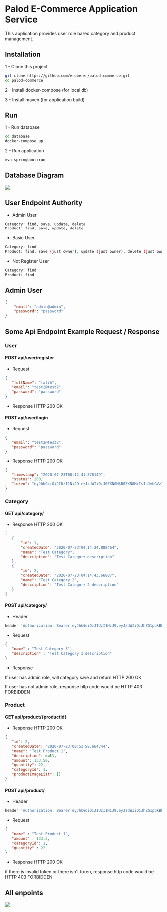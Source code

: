 # Palod E-Commerce Application Service
This application provides user role based category and product management.

## Installation
1 - Clone this project
```sh
git clone https://github.com/eroberer/palod-commerce.git
cd palod-commerce
```
2 - Install docker-compose (for local db) 

3 - Install maven (for application build)


## Run
1 - Run database
```sh
cd database
docker-compose up
```
2 - Run application
```sh
mvn springboot:run
```

## Database Diagram

![](database/db-diagram.png)


## User Endpoint Authority

-  Admin User
```sh 
Category: find, save, update, delete
Product: find, save, update, delete
```
- Basic User
```sh 
Category: find
Product: find, save (just owner), update (just owner), delete (just owner)
```
- Not Register User
 ```sh 
Category: find
Product: find
```

## Admin User

```json
{
    "email": "admin@admin",
    "password": "password"
}
```

## Some Api Endpoint Example Request / Response

### User
#### POST api/user/register
- Request
 ```json
{
    "fullName": "fatih",
    "email": "test2@test2",
    "password": "password"
}
```
- Response
 HTTP 200 OK

#### POST api/user/login
- Request
 ```json
{
    "email": "test2@test2",
    "password": "password"
}
```
- Response
 HTTP 200 OK
 ```json
{
    "timestamp": "2020-07-23T00:12:44.378149",
    "status": 200,
    "token": "eyJhbGciOiJIUzI1NiJ9.eyJzdWIiOiJ0ZXN0MkB0ZXN0MiIsInJvbGVzIjpbeyJhdXRob3JpdHkiOiJST0xFX0JBU0lDIn1dLCJpYXQiOjE1OTU0NTIzNjQsImV4cCI6MTU5NTQ1NTk2NH0.gWV0ykPqJ2KzuZR-8ZIMZp-LUYSre5do_6s_mzOlbAI"
}
```

### Category
#### GET api/category/
- Response
 HTTP 200 OK
 ```json
[
    {
        "id": 1,
        "createdDate": "2020-07-23T00:14:24.888464",
        "name": "Test Category",
        "description": "Test Category description"
    },
    {
        "id": 2,
        "createdDate": "2020-07-23T00:14:43.66807",
        "name": "Test Category 2",
        "description": "Test Category 2 description"
    }
]
```

#### POST api/category/
- Header
```sh
header 'Authorization: Bearer eyJhbGciOiJIUzI1NiJ9.eyJzdWIiOiJhZG1pbkBhZG1pbiIsInJvbGVzIjpbeyJhdXRob3JpdHkiOiJST0xFX0FETUlOIn1dLCJpYXQiOjE1OTU0NTE3NDgsImV4cCI6MTU5NTQ1NTM0OH0.Q2oOQjXxm2sSY77STxP6iFglI6LZ-qmIQpaEdTK0D0o' 
```
- Request
 ```json
{
    "name" : "Test Category 3",
    "description" : "Test Category 3 description"
}
```
- Response

If user has admin role, will category save and return HTTP 200 OK

If user has not admin role, response http code would be HTTP 403 FORBIDDEN


### Product
#### GET api/product/{productId}
- Response
HTTP 200 OK
 ```json
{
    "id": 2,
    "createdDate": "2020-07-23T00:53:58.664344",
    "name": "Test Product 1",
    "description": null,
    "amount": 133.50,
    "quantity": 22,
    "categoryId": 1,
    "productImageList": []
}
```

#### POST api/product/
- Header
```sh
header 'Authorization: Bearer eyJhbGciOiJIUzI1NiJ9.eyJzdWIiOiJhZG1pbkBhZG1pbiIsInJvbGVzIjpbeyJhdXRob3JpdHkiOiJST0xFX0FETUlOIn1dLCJpYXQiOjE1OTU0NTE3NDgsImV4cCI6MTU5NTQ1NTM0OH0.Q2oOQjXxm2sSY77STxP6iFglI6LZ-qmIQpaEdTK0D0o' 
```
- Request
 ```json
{
    "name" : "Test Product 1",
    "amount" : 133.5,
    "categoryId": 1,
    "quantity" : 22
}
```
- Response HTTP 200 OK

if there is invalid token or there isn't token, response http code would be HTTP 403 FORBIDDEN


## All enpoints

![](src/main/resources/static/api_endpoints.png)
